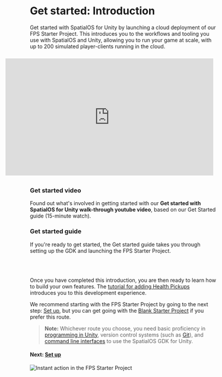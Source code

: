 # Get started: Introduction

Get started with SpatialOS for Unity by launching a cloud deployment of our FPS Starter Project. This introduces you to the workflows and tooling you use with SpatialOS and Unity, allowing you to run your game at scale, with up to 200 simulated player-clients running in the cloud.

<iframe width="560" height="315" src="https://www.youtube.com/embed/6PNDBYtIimw?autoplay=0&rel=0" frameborder="0"  allowfullscreen, style="; float: right; margin: 10px 10px 30px 30px; " ></iframe>

### Get started video
Found out what's involved in getting started with our **Get started with SpatialOS for Unity walk-through youtube video**, based on our Get Started guide (15-minute watch). <br/>

### Get started guide

If you're ready to get started, the Get started guide takes you through setting up the GDK and launching the FPS Starter Project. <br/><br/>

<br/>

Once you have completed this introduction, you are then ready to learn how to build your own features. The [tutorial for adding Health Pickups]({{urlRoot}}/projects/fps/tutorial) introduces you to this development experience.

We recommend starting with the FPS Starter Project by going to the next step: [Set up]({{urlRoot}}/content/get-started/set-up.md), but you can get going with the [Blank Starter Project]({{urlRoot}}/projects/blank/overview) if you prefer this route.
<br/>

> **Note:** Whichever route you choose, you need basic proficiency in [programming in Unity](https://unity3d.com/programming-in-unity), version control systems (such as [Git](https://try.github.io/)), and [command line interfaces](https://tutorial.djangogirls.org/en/intro_to_command_line/) to use the SpatialOS GDK for Unity.

#### Next: [Set up]({{urlRoot}}/content/get-started/set-up.md)

![Instant action in the FPS Starter Project]({{assetRoot}}assets/fps/headline.png)
